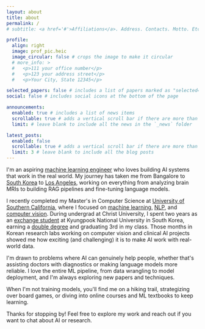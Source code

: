 ```yaml
---
layout: about
title: about
permalink: /
# subtitle: <a href='#'>Affiliations</a>. Address. Contacts. Motto. Etc.

profile:
  align: right
  image: prof_pic.heic
  image_circular: false # crops the image to make it circular
  # more_info: >
  #   <p>111 your office number</p>
  #   <p>123 your address street</p>
  #   <p>Your City, State 12345</p>

selected_papers: false # includes a list of papers marked as "selected={true}"
social: false # includes social icons at the bottom of the page

announcements:
  enabled: true # includes a list of news items
  scrollable: true # adds a vertical scroll bar if there are more than 3 news items
  limit: # leave blank to include all the news in the `_news` folder

latest_posts:
  enabled: false
  scrollable: true # adds a vertical scroll bar if there are more than 3 new posts items
  limit: 3 # leave blank to include all the blog posts
---
```


<!-- Write your biography here. Tell the world about yourself. Link to your favorite [subreddit](http://reddit.com). You can put a picture in, too. The code is already in, just name your picture `prof_pic.jpg` and put it in the `img/` folder.

Put your address / P.O. box / other info right below your picture. You can also disable any of these elements by editing `profile` property of the YAML header of your `_pages/about.md`. Edit `_bibliography/papers.bib` and Jekyll will render your [publications page](/al-folio/publications/) automatically.

Link to your social media connections, too. This theme is set up to use [Font Awesome icons](https://fontawesome.com/) and [Academicons](https://jpswalsh.github.io/academicons/), like the ones below. Add your Facebook, Twitter, LinkedIn, Google Scholar, or just disable all of them. -->

I'm an aspiring [machine learning engineer]() who loves building AI systems that work in the real world. My journey has taken me from Bangalore to [South Korea]() to [Los Angeles](), working on everything from analyzing brain MRIs to building RAG pipelines and fine-tuning language models.

I recently completed my Master's in Computer Science at [University of Southern California](https://usc.edu), where I focused on [machine learning](), [NLP](), and [computer vision](). During undergrad at Christ University, I spent two years as an [exchange student]() at Kyungpook National University in South Korea, earning a [double degree]() and graduating 3rd in my class. Those months in Korean research labs working on computer vision and clinical AI projects showed me how exciting (and challenging) it is to make AI work with real-world data.

I'm drawn to problems where AI can genuinely help people, whether that's assisting doctors with diagnostics or making language models more reliable. I love the entire ML pipeline, from data wrangling to model deployment, and I'm always exploring new papers and techniques.

When I'm not training models, you'll find me on a hiking trail, strategizing over board games, or diving into online courses and ML textbooks to keep learning.

Thanks for stopping by! Feel free to explore my work and reach out if you want to chat about AI or research.
